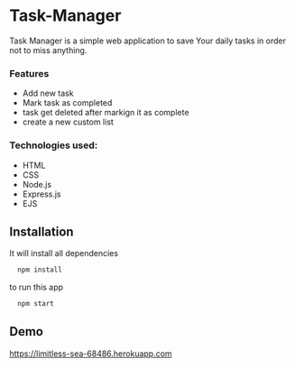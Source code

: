 
# Task-Manager

Task Manager is a simple web application to save Your daily tasks in order not to miss anything.

### Features
* Add new task
* Mark task as completed
* task get deleted after markign it as complete
* create a new custom list

### Technologies used:
* HTML
* CSS
* Node.js
* Express.js
* EJS

## Installation 

It will install all dependencies

```bash 
  npm install 
```
to run this app

```bash 
  npm start 
```

## Demo

https://limitless-sea-68486.herokuapp.com
